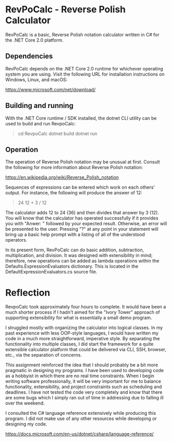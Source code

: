 RevPoCalc - Reverse Polish Calculator
=====================================
RevPoCalc is a basic, Reverse Polish notation calculator
written in C# for the .NET Core 2.0 platform.

Dependencies
------------
RevPoCalc depends on the .NET Core 2.0 runtime for whichever
operating system you are using. Visit the following URL for
installation instructions on Windows, Linux, and macOS:

https://www.microsoft.com/net/download/

Building and running
--------------------
With the .NET Core runtime / SDK installed, the dotnet
CLI utility can be used to build and run RevpoCalc:

> cd RevpoCalc
> dotnet build
> dotnet run

Operation
---------
The operation of Reverse Polish notation may be unusual at
first. Consult the following for more information about
Reverse Polish notation:

https://en.wikipedia.org/wiki/Reverse_Polish_notation

Sequences of expressions can be entered which work on each
others' output. For instance, the following will produce the
answer of 12:

> 24 12 + 3 /
> 12

The calculator adds 12 to 24 (36) and then divides that answer
by 3 (12). You will know that the calculator has operated
successfully if it provides you with "Anwer: " followed by
your expected result. Otherwise, an error will be presented to
the user. Pressing "?" at any point in your statement will
bring up a basic help prompt with a listing of all of the
understood operators.

In its present form, RevPoCalc can do basic addition, subtraction,
multiplication, and division. It was designed with extensibility in
mind; therefore, new operations can be added as lambda operations
within the Defaults.ExpressionEvaluators dictionary. This is located
in the DefaultExpressionEvaluators.cs source file.

Reflection
==========

RevpoCalc took approximately four hours to complete. It would have been
a much shorter process if I hadn't aimed for the "Ivory Tower" approach
of supporting extensibility for what is essentially a small demo program.

I struggled mostly with organizing the calculator into logical classes.
In my past experience with less OOP-style languages, I would have written
my code in a much more straightforward, imperative style. By separating
the functionality into multiple classes, I did start the framework for
a quite extensible calculator platform that could be delivered via CLI,
SSH, browser, etc., via the separation of concerns.

This assignment reinforced the idea that I should probably be a bit more
pragmatic in designing my programs. I have been used to developing code
as a hobbyist in which there are no real time constraints. When I begin
writing software professionally, it will be very important for me to
balance functionality, extensibility, and project constraints such as
scheduling and deadlines. I have not tested the code very completely and
know that there are some bugs which I simply ran out of time in addressing
due to falling ill over the weekend.

I consulted the C# language reference extensively while producing this
program. I did not make use of any other resources while developing
or designing my code.

https://docs.microsoft.com/en-us/dotnet/csharp/language-reference/